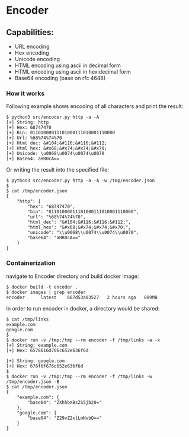 # Encoder

## Capabilities:
  - URL encoding
  - Hex encoding
  - Unicode encoding
  - HTML encoding using ascii in decimal form
  - HTML encoding using ascii in hexidecimal form
  - Base64 encoding (base on rfc 4648)

### How it works
Following example shows encoding of all characters and print the result:
```
$ python3 src/encoder.py http -a -A 
[+] String: http
[+] Hex: 68747470
[+] Bin: 01101000011101000111010001110000
[+] Url: %68%74%74%70
[+] Html dec: &#104;&#116;&#116;&#112;
[+] Html hex: &#x68;&#x74;&#x74;&#x70;
[+] Unicode: \u0068\u0074\u0074\u0070
[+] Base64: aHR0cA==
```
Or writing the result into the specified file:
```
$ python3 src/encoder.py http -a -A -w /tmp/encoder.json
$
$ cat /tmp/encoder.json 
{
    "http": {
        "hex": "68747470",
        "bin": "01101000011101000111010001110000",
        "url": "%68%74%74%70",
        "html_dec": "&#104;&#116;&#116;&#112;",
        "html_hex": "&#x68;&#x74;&#x74;&#x70;",
        "unicode": "\\u0068\\u0074\\u0074\\u0070",
        "base64": "aHR0cA=="
    }
}
```


### Containerization
navigate to Encoder directory and build docker image:
```
$ docker build -t encoder .
$ docker images | grep encoder
encoder      latest    607d53a03527   2 hours ago   889MB

```

In order to run encoder in docker, a directory would be shared:
```
$ cat /tmp/links 
example.com
google.com
$
$ docker run -v /tmp:/tmp --rm encoder -f /tmp/links -a -x 
[+] String: example.com                                                 
[+] Hex: 6578616d706c652e636f6d

[+] String: google.com
[+] Hex: 676f6f676c652e636f6d
$
$ docker run -v /tmp:/tmp --rm encoder -f /tmp/links -w /tmp/encoder.json -B
$ cat /tmp/encoder.json 
{
    "example.com": {
        "base64": "ZXhhbXBsZS5jb20="
    },
    "google.com": {
        "base64": "Z29vZ2xlLmNvbQ=="
    }
}
```
